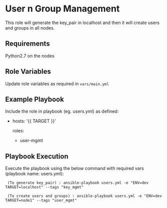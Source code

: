 
User n Group Management
=========

This role will generate the key_pair in localhost and then it will create users and groups in all nodes.

Requirements
------------

Python2.7 on the nodes

Role Variables
--------------

Update role variables as required in `vars/main.yml`

Example Playbook
----------------

Include the role in playbook (eg. users.yml) as defined:

- hosts: '{{ TARGET }}'

  roles:
  - user-mgmt

Playbook Execution
----------------

Execute the playbook using the below command with required vars (playbook name: users.yml):

 ```  (To generate key_pair) : ansible-playbook users.yml -e "ENV=dev TARGET=localhost" --tags "key_mgmt" ```
 
 ```  (To create users and groups) : ansible-playbook users.yml -e "ENV=dev TARGET=node1" --tags "user_mgmt" ```
